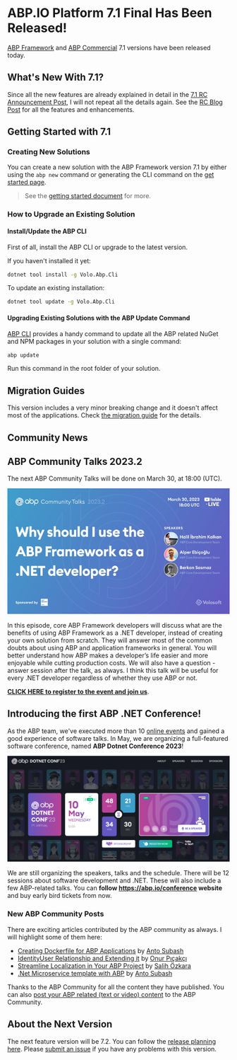 # ABP.IO Platform 7.1 Final Has Been Released!

[ABP Framework](https://abp.io/) and [ABP Commercial](https://commercial.abp.io/) 7.1 versions have been released today.

## What's New With 7.1?

Since all the new features are already explained in detail in the [7.1 RC Announcement Post](https://blog.abp.io/abp/ABP.IO-Platform-7.1-RC-Has-Been-Published), I will not repeat all the details again. See the [RC Blog Post](https://blog.abp.io/abp/ABP.IO-Platform-7.1-RC-Has-Been-Published) for all the features and enhancements.

## Getting Started with 7.1

### Creating New Solutions

You can create a new solution with the ABP Framework version 7.1 by either using the `abp new` command or generating the CLI command on the [get started page](https://abp.io/get-started).

> See the [getting started document](https://docs.abp.io/en/abp/latest/Getting-Started) for more.

### How to Upgrade an Existing Solution

#### Install/Update the ABP CLI

First of all, install the ABP CLI or upgrade to the latest version.

If you haven't installed it yet:

```bash
dotnet tool install -g Volo.Abp.Cli
```

To update an existing installation:

```bash
dotnet tool update -g Volo.Abp.Cli
```

#### Upgrading Existing Solutions with the ABP Update Command

[ABP CLI](https://docs.abp.io/en/abp/latest/CLI) provides a handy command to update all the ABP related NuGet and NPM packages in your solution with a single command:

```bash
abp update
```

Run this command in the root folder of your solution.

## Migration Guides

This version includes a very minor breaking change and it doesn't affect most of the applications. Check [the migration guide](https://docs.abp.io/en/abp/7.1/Migration-Guides/Abp-7_1) for the details.

## Community News

## ABP Community Talks 2023.2

The next ABP Community Talks will be done on March 30, at 18:00 (UTC).

![abp-comm-talks-2023-2](abp-comm-talks-2023-2.png)

In this episode, core ABP Framework developers will discuss what are the benefits of using ABP Framework as a .NET developer, instead of creating your own solution from scratch. They will answer most of the common doubts about using ABP and application frameworks in general. You will better understand how ABP makes a developer’s life easier and more enjoyable while cutting production costs. We will also have a question - answer session after the talk, as always. I think this talk will be useful for every .NET developer regardless of whether they use ABP or not.

**[CLICK HERE to register to the event and join us](https://kommunity.com/volosoft/events/abp-community-talks-20232-why-use-abp-framework-as-a-net-developer-e3254183)**.

## Introducing the first ABP .NET Conference!

As the ABP team, we've executed more than 10 [online events](https://community.abp.io/events) and gained a good experience of software talks. In May, we are organizing a full-featured software conference, named **ABP Dotnet Conference 2023**!

![abp-conf-2023](abp-conf-2023.png)

We are still organizing the speakers, talks and the schedule. There will be 12 sessions about software development and .NET. These will also include a few ABP-related talks. You can **follow https://abp.io/conference website** and buy early bird tickets from now.

### New ABP Community Posts

There are exciting articles contributed by the ABP community as always. I will highlight some of them here:

* [Creating Dockerfile for ABP Applications](https://community.abp.io/posts/creating-dockerfile-for-abp-applications-caj4fkxa) by [Anto Subash](https://community.abp.io/members/antosubash)
* [IdentityUser Relationship and Extending it](https://community.abp.io/posts/identityuser-relationship-and-extending-it-xtv79mpx) by [Onur Pıçakçı](https://community.abp.io/members/onurpicakci)
* [Streamline Localization in Your ABP Project](https://community.abp.io/posts/streamline-localization-in-your-abp-project-1t12rmjc) by [Salih Özkara](https://community.abp.io/members/salih)
* [.Net Microservice template with ABP](https://community.abp.io/posts/.net-microservice-template-with-abp-53r52ryy) by [Anto Subash](https://community.abp.io/members/antosubash)

Thanks to the ABP Community for all the content they have published. You can also [post your ABP related (text or video) content](https://community.abp.io/articles/submit) to the ABP Community.

## About the Next Version

The next feature version will be 7.2. You can follow the [release planning here](https://github.com/abpframework/abp/milestones). Please [submit an issue](https://github.com/abpframework/abp/issues/new) if you have any problems with this version.
